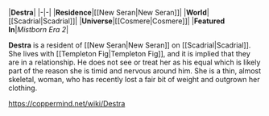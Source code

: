 |**Destra**|
|-|-|
|**Residence**|[[New Seran\|New Seran]]|
|**World**|[[Scadrial\|Scadrial]]|
|**Universe**|[[Cosmere\|Cosmere]]|
|**Featured In**|*Mistborn Era 2*|

**Destra** is a resident of [[New Seran\|New Seran]] on [[Scadrial\|Scadrial]].
She lives with [[Templeton Fig\|Templeton Fig]], and it is implied that they are in a relationship. He does not see or treat her as his equal which is likely part of the reason she is timid and nervous around him. She is a thin, almost skeletal, woman, who has recently lost a fair bit of weight and outgrown her clothing.



https://coppermind.net/wiki/Destra